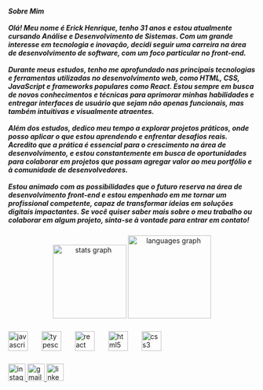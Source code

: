 <h5 align="left">Sobre Mim<br><br>Olá! Meu nome é Erick Henrique, tenho 31 anos e estou atualmente cursando Análise e Desenvolvimento de Sistemas. Com um grande interesse em tecnologia e inovação, decidi seguir uma carreira na área de desenvolvimento de software, com um foco particular no front-end.<br><br>Durante meus estudos, tenho me aprofundado nas principais tecnologias e ferramentas utilizadas no desenvolvimento web, como HTML, CSS, JavaScript e frameworks populares como React. Estou sempre em busca de novos conhecimentos e técnicas para aprimorar minhas habilidades e entregar interfaces de usuário que sejam não apenas funcionais, mas também intuitivas e visualmente atraentes.<br><br>Além dos estudos, dedico meu tempo a explorar projetos práticos, onde posso aplicar o que estou aprendendo e enfrentar desafios reais. Acredito que a prática é essencial para o crescimento na área de desenvolvimento, e estou constantemente em busca de oportunidades para colaborar em projetos que possam agregar valor ao meu portfólio e à comunidade de desenvolvedores.<br><br>Estou animado com as possibilidades que o futuro reserva na área de desenvolvimento front-end e estou empenhado em me tornar um profissional competente, capaz de transformar ideias em soluções digitais impactantes. Se você quiser saber mais sobre o meu trabalho ou colaborar em algum projeto, sinta-se à vontade para entrar em contato!</h5>

###

<div align="center">
  <img src="https://github-readme-stats.vercel.app/api?username=Eriick-Henrique&hide_title=false&hide_rank=false&show_icons=true&include_all_commits=true&count_private=true&disable_animations=false&theme=dark&locale=pt-br&hide_border=false" height="150" alt="stats graph"  />
  <img src="https://github-readme-stats.vercel.app/api/top-langs?username=Eriick-Henrique&locale=pt-br&hide_title=false&layout=compact&card_width=320&langs_count=5&theme=dark&hide_border=false" height="169" alt="languages graph"  />
</div>

###

<div align="left">
  <img src="https://cdn.jsdelivr.net/gh/devicons/devicon/icons/javascript/javascript-original.svg" height="40" alt="javascript logo"  />
  <img width="20" />
  <img src="https://cdn.jsdelivr.net/gh/devicons/devicon/icons/typescript/typescript-original.svg" height="40" alt="typescript logo"  />
  <img width="20" />
  <img src="https://cdn.jsdelivr.net/gh/devicons/devicon/icons/react/react-original.svg" height="40" alt="react logo"  />
  <img width="20" />
  <img src="https://cdn.jsdelivr.net/gh/devicons/devicon/icons/html5/html5-original.svg" height="40" alt="html5 logo"  />
  <img width="20" />
  <img src="https://cdn.jsdelivr.net/gh/devicons/devicon/icons/css3/css3-original.svg" height="40" alt="css3 logo"  />
</div>

###

<div align="left">
  <a href="https://www.instagram.com/erickhenriquee__/" target="_blank">
    <img src="https://img.shields.io/static/v1?message=Instagram&logo=instagram&label=&color=E4405F&logoColor=white&labelColor=&style=for-the-badge" height="35" alt="instagram logo"  />
  </a>
  <a href="erickhjdev@gmail.com" target="_blank">
    <img src="https://img.shields.io/static/v1?message=Gmail&logo=gmail&label=&color=D14836&logoColor=white&labelColor=&style=for-the-badge" height="35" alt="gmail logo"  />
  </a>
  <a href="https://www.linkedin.com/in/erick-henrique-de-jesus-0025422b0/" target="_blank">
    <img src="https://img.shields.io/static/v1?message=LinkedIn&logo=linkedin&label=&color=0077B5&logoColor=white&labelColor=&style=for-the-badge" height="35" alt="linkedin logo"  />
  </a>
</div>

###




###

